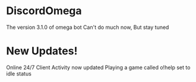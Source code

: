 # DiscordOmega
The version 3.1.0 of omega bot
Can't do much now, But stay tuned
# New Updates!
Online 24/7
Client Activity now updated
Playing a game called o!help
set to idle status
